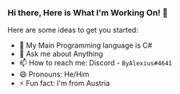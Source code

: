 ### Hi there, Here is What I'm Working On! 👋


Here are some ideas to get you started:

- 🌱 My Main Programming language is C#
- 💬 Ask me about Anything
- 📫 How to reach me: Discord - ```ByAlexius#4641```
- 😄 Pronouns: He/Him
- ⚡ Fun fact: I'm from Austria


